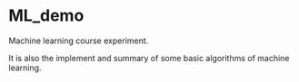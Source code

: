 # ML_demo

Machine learning course experiment.

It is also the implement and summary of some basic algorithms of machine learning.
